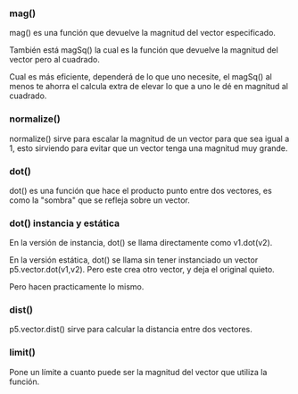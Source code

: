 ### mag()
mag() es una función que devuelve la magnitud del vector especificado.

También está magSq() la cual es la función que devuelve la magnitud del vector pero al cuadrado.

Cual es más eficiente, dependerá de lo que uno necesite, el magSq() al menos te ahorra el calcula extra de elevar lo que a uno le dé en magnitud al cuadrado.

### normalize()
normalize() sirve para escalar la magnitud de un vector para que sea igual a 1, esto sirviendo para evitar que un vector tenga una magnitud muy grande.

### dot()
dot() es una función que hace el producto punto entre dos vectores, es como la "sombra" que se refleja sobre un vector.

### dot() instancia y estática
En la versión de instancia, dot() se llama directamente como v1.dot(v2).

En la versión estática, dot() se llama sin tener instanciado un vector p5.vector.dot(v1,v2). Pero este crea otro vector, y deja el original quieto.

Pero hacen practicamente lo mismo.

### dist()
p5.vector.dist() sirve para calcular la distancia entre dos vectores.

### limit()
Pone un límite a cuanto puede ser la magnitud del vector que utiliza la función.
